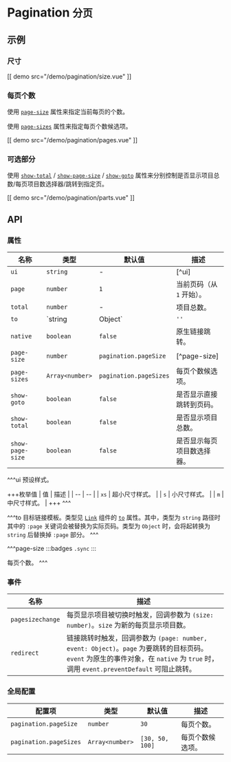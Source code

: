# Pagination <small>分页</small>

## 示例

### 尺寸

[[ demo src="/demo/pagination/size.vue" ]]

### 每页个数

使用 [`page-size`](#props-page-size) 属性来指定当前每页的个数。

使用 [`page-sizes`](#props-page-sizes) 属性来指定每页个数候选项。

[[ demo src="/demo/pagination/pages.vue" ]]

### 可选部分

使用 [`show-total`](#props-show-total) / [`show-page-size`](#props-show-page-size) / [`show-goto`](#props-show-goto) 属性来分别控制是否显示项目总数/每页项目数选择器/跳转到指定页。

[[ demo src="/demo/pagination/parts.vue" ]]

## API

### 属性

| 名称 | 类型 | 默认值 | 描述 |
| -- | -- | -- | -- |
| ``ui`` | `string` | - | [^ui] |
| ``page`` | `number` | `1` | 当前页码（从 `1` 开始）。 |
| ``total`` | `number` | - | 项目总数。 |
| ``to`` | `string | Object` | `''` | [^to] |
| ``native`` | `boolean` | `false` | 原生链接跳转。 |
| ``page-size`` | `number` | `pagination.pageSize` | [^page-size] |
| ``page-sizes`` | `Array<number>` | `pagination.pageSizes` | 每页个数候选项。 |
| ``show-goto`` | `boolean` | `false` | 是否显示直接跳转到页码。 |
| ``show-total`` | `boolean` | `false` | 是否显示项目总数。 |
| ``show-page-size`` | `boolean` | `false` | 是否显示每页项目数选择器。 |

^^^ui
预设样式。

+++枚举值
| 值 | 描述 |
| -- | -- |
| `xs` | 超小尺寸样式。 |
| `s` | 小尺寸样式。 |
| `m` | 中尺寸样式。 |
+++
^^^

^^^to
目标链接模板。类型见 [`Link`](./link) 组件的 [`to`](./link#props-to) 属性。其中，类型为 `string` 路径时其中的 `:page` 关键词会被替换为实际页码。类型为 `Object` 时，会将起转换为 `string` 后替换掉 `:page` 部分。
^^^

^^^page-size
:::badges
`.sync`
:::

每页个数。
^^^

### 事件

| 名称 | 描述 |
| -- | -- |
| ``pagesizechange`` | 每页显示项目被切换时触发，回调参数为 `(size: number)`。`size` 为新的每页显示项目数。 |
| ``redirect`` | 链接跳转时触发，回调参数为 `(page: number, event: Object)`。`page` 为要跳转的目标页码。`event` 为原生的事件对象，在 `native` 为 `true` 时，调用 `event.preventDefault` 可阻止跳转。 |

### 全局配置

| 配置项 | 类型 | 默认值 | 描述 |
| -- | -- | -- | -- |
| ``pagination.pageSize`` | `number` | `30` | 每页个数。 |
| ``pagination.pageSizes`` | `Array<number>` | `[30, 50, 100]` | 每页个数候选项。 |

